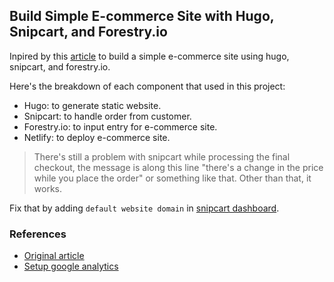 ## Build Simple E-commerce Site with Hugo, Snipcart, and Forestry.io

Inpired by this [article](https://snipcart.com/blog/hugo-tutorial-static-site-ecommerce#comment-5331722223) to build a simple e-commerce site using hugo, snipcart, and forestry.io.

Here's the breakdown of each component that used in this project:
- Hugo: to generate static website.
- Snipcart: to handle order from customer.
- Forestry.io: to input entry for e-commerce site.
- Netlify: to deploy e-commerce site.

> There's still a problem with snipcart while processing the final checkout, the message is along this line "there's a change in the price while you place the order" or something like that. Other than that, it works.

Fix that by adding `default website domain` in [snipcart dashboard](https://app.snipcart.com/dashboard/account/domains).

### References

- [Original article](https://snipcart.com/blog/hugo-tutorial-static-site-ecommerce#comment-5331722223)
- [Setup google analytics](http://cloudywithachanceofdevops.com/posts/2018/05/17/setting-up-google-analytics-on-hugo/)
